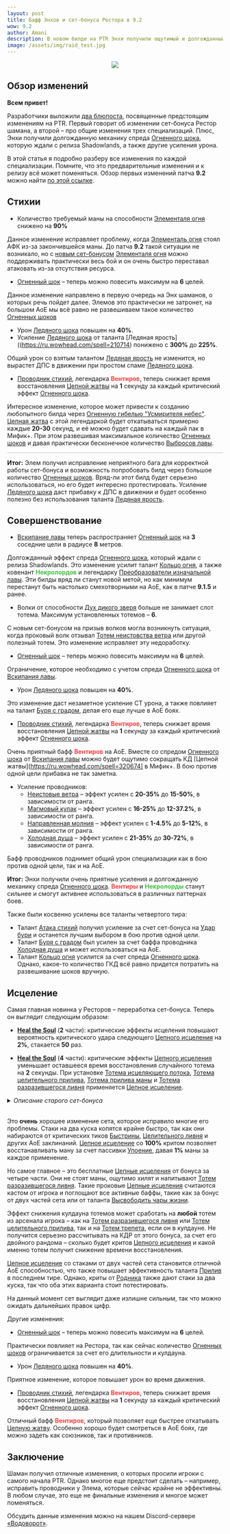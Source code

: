 ```yaml
---    
layout: post
title: Бафф Энхов и сет-бонуса Рестора в 9.2
wow: 9.2
author: Amani
description: В новом билде на PTR Энхи получили ощутимый и долгожданный бафф Огненного шока и проводников, а Рестор – обновленный сет-бонус, который показывает себя крайне сильно.
image: /assets/img/raid_test.jpg
---
```


<p align="center">
<img src="/assets/img/raid_test.jpg" > 
</p>

## Обзор изменений

**Всем привет!**

Разработчики выложили [два блюпоста](https://www.bluetracker.gg/wow/topic/us-en/1143961-class-set-feedback-shaman/), посвященные предстоящим изменениям на PTR. Первый говорит об изменении сет-бонуса Рестор шамана, а второй – про общие изменения трех специализаций. Плюс, Энхи получили долгожданную механику спреда [Огненного шока](https://ru.wowhead.com/spell=188389), которую ждали с релиза Shadowlands, а также другие усиления урона. 

В этой статья я подробно разберу все изменения по каждой специализации. Помните, что это предварительные изменения и к релизу всё может поменяться. Обзор первых изменений патча **9.2** можно найти [по этой ссылке](https://stormkeeper.ru/2021/11/19/patch-9-2.html).

<!--more-->

## Стихии

* Количество требуемый маны на способности [Элементаля огня](https://ru.wowhead.com/spell=198067) снижено на **90%**

Данное изменение исправляет проблему, когда [Элементаль огня](https://ru.wowhead.com/spell=198067) стоял АФК из-за закончившейся маны. До патча **9.2** такой ситуации не возникало, но с [новым сет-бонусом](https://stormkeeper.ru/2021/11/19/patch-9-2.html) [Элементаля огня](https://ru.wowhead.com/spell=198067) можно поддерживать практически весь бой и он очень быстро переставал атаковать из-за отсутствия ресурса.

* [Огненный шок](https://ru.wowhead.com/spell=188389) – теперь можно повесить максимум на **6** целей.

Данное изменение направлено в первую очередь на Энх шаманов, о которых речь пойдет далее. Элемов это практически не затронет, на большом АоЕ мы всё равно не развешиваем такое количество [Огненных шоков](https://ru.wowhead.com/spell=188389)

* Урон [Ледяного шока](https://ru.wowhead.com/spell=196840) повышен на **40%**.
* Усиление [Ледяного шока](https://ru.wowhead.com/spell=196840) от таланта [Ледяная ярость]((https://ru.wowhead.com/spell=210714) понижено с **300%** до **225%**.

Общий урон со взятым талантом [Ледяная ярость](https://ru.wowhead.com/spell=210714) не изменится, но вырастет ДПС в движении при простом спаме [Ледяного шока](https://ru.wowhead.com/spell=196840).

* [Проводник стихий](https://ru.wowhead.com/spell=356250), легендарка <span style="color:#ff4040;font-size:1em;">**Вентиров**</span>, теперь снижает время восстановления [Цепной жатвы](https://ru.wowhead.com/spell=320674) на **1** секунду за каждый критический эффект [Огненного шока](https://ru.wowhead.com/spell=188389).

Интересное изменение, которое может привести к созданию любопытного билда через [Огненную гибелью "Усмирителя небес"](https://ru.wowhead.com/spell=336734). [Цепная жатва](https://ru.wowhead.com/spell=320674) с этой легендаркой будет откатываться примерно каждые **20-30** секунд, и её можно будет сдавать на каждый пак в Мифик+. При этом развешивая максимальное количество [Огненных шоков](https://ru.wowhead.com/spell=188389) и давая практически бесконечное количество [Выбросов лавы](https://ru.wowhead.com/spell=51505).

<hr style="height:1px;background-color:#bbb">
<p></p>

**Итог:** Элем получил исправление неприятного бага для корректной работы сет-бонуса и возможность попробовать билд через большое количество [Огненных шоков](https://ru.wowhead.com/spell=188389). Вряд-ли этот билд будет серьезно использоваться, но его будет интересно протестировать. Усиление [Ледяного шока](https://ru.wowhead.com/spell=196840) даст прибавку к ДПС в движении и будет особенно полезно без использования таланта [Ледяная ярость](https://ru.wowhead.com/spell=210714).

## Совершенствование

* [Вскипание лавы](https://ru.wowhead.com/spell=60103) теперь распространяет [Огненный шок](https://ru.wowhead.com/spell=188389) на **3** соседние цели в радиусе **8** метров.

Долгожданный эффект спреда [Огненного шока](https://ru.wowhead.com/spell=188389), который ждали с релиза Shadowlands. Это изменение усилит талант [Кольцо огня](https://ru.wowhead.com/spell=333974), а также ковенант <span style="color:#40bf40;font-size:1em;">**Некролордов**</span> и легендарку [Преобразователи изначальной лавы](https://ru.wowhead.com/spell=335895). Эти билды вряд ли станут новой метой, но как минимум перестанут быть настолько смехотворными на АоЕ, как в патче **9.1.5** и ранее.

* Волки от способности [Дух дикого зверя](https://ru.wowhead.com/spell=51533) больше не занимает слот тотема. Максимум установленных тотемов – **6**.

С новым сет-бонусом на призыв волков могла возникнуть ситуация, когда проковый волк отзывал [Тотем неистовства ветра](https://ru.wowhead.com/spell=8512) или другой полезный тотем. Это изменение исправляет эту недоработку. 

* [Огненный шок](https://ru.wowhead.com/spell=188389) – теперь можно повесить максимум на **6** целей.

Ограничение, которое необходимо с учетом спреда [Огненного шока](https://ru.wowhead.com/spell=188389) от [Вскипания лавы](https://ru.wowhead.com/spell=60103). 

* Урон [Ледяного шока](https://ru.wowhead.com/spell=196840) повышен на **40%**.

Это изменение даст незаметное усиление СТ урона, а также повлияет на талант [Буря с градом](https://ru.wowhead.com/spell=334195), делая его еще лучше в АоЕ боях. 

* [Проводник стихий](https://ru.wowhead.com/spell=356250), легендарка <span style="color:#ff4040;font-size:1em;">**Вентиров**</span>, теперь снижает время восстановления [Цепной жатвы](https://ru.wowhead.com/spell=320674) на **1** секунду за каждый критический эффект [Огненного шока](https://ru.wowhead.com/spell=188389).

Очень приятный бафф <span style="color:#ff4040;font-size:1em;">**Вентиров**</span> на АоЕ. Вместе со спредом [Огненного шока](https://ru.wowhead.com/spell=188389) от [Вскипания лавы](https://ru.wowhead.com/spell=60103) можно будет ощутимо сокращать КД [Цепной жатвы](https://ru.wowhead.com/spell=320674] в Мифик+. В бою против одной цели прибавка не так заметна.

* Усиление проводников:
  * [Неистовые ветра](https://ru.wowhead.com/spell=338318?ilvl=252) – эффект усилен с **20-35%** до **15-50%**, в зависимости от ранга.
  * [Магмовый кулак](https://ru.wowhead.com/spell=338331?ilvl=252) – эффект усилен с **16-25%** до **12-37.2%**, в зависимости от ранга.
  * [Направленная молния](https://ru.wowhead.com/spell=338322?ilvl=252) – эффект усилен с **1-4.5%** до **5-12%**, в зависимости от ранга.
  * [Холодная душа](https://ru.wowhead.com/spell=338325?ilvl=252) – эффект усилен с **21-35%** до **30-72%**, в зависимости от ранга.

Бафф проводников поднимет общий урон специализации как в бою против одной цели, так и на АоЕ.

**Итог:** Энхи получили очень приятные усиления и долгожданную механику спреда [Огненного шока](https://ru.wowhead.com/spell=188389). <span style="color:#ff4040;font-size:1em;">**Вентиры**</span> и <span style="color:#40bf40;font-size:1em;">**Некролорды**</span> станут сильнее и смогут активнее использоваться в различных паттернах боев.

Также были косвенно усилены все таланты четвертого тира:
  * Талант [Атака стихий](https://ru.wowhead.com/spell=210853) получил усиление за счет сет-бонуса на [Удар бури](https://ru.wowhead.com/spell=17364) и останется лучшим выбором в бою против одной цели.
  * Талант [Буря с градом](https://ru.wowhead.com/spell=334195/) был усилен за счет баффа проводника [Холодная душа](https://ru.wowhead.com/spell=338325?ilvl=252) и может использоваться на АоЕ.
  * Талант [Кольцо огня](https://ru.wowhead.com/spell=333974) усилится за счет спреда [Огненного шока](https://ru.wowhead.com/spell=188389). Однако, какое-то количество ГКД всё равно придется потратить на развешивание шоков вручную.

## Исцеление

Самая главная новинка у Ресторов – переработка сет-бонуса. Теперь он выглядит следующим образом:

* [**Heal the Soul**](https://ptr.wowhead.com/spell=364470) (**2** части): критические эффекты исцеления повышают вероятность критического удара следующего [Цепного исцеления](https://ru.wowhead.com/spell=1064) на **2%**, стакается **50** раз.

* [**Heal the Soul**](https://ptr.wowhead.com/spell=363672) (**4** части): критические эффекты [Цепного исцеления](https://ru.wowhead.com/spell=1064) уменьшает оставшееся время восстановления случайного тотема на **2** секунды. При установке [Тотема исцеляющего потока](https://ru.wowhead.com/spell=5394), [Тотема целительного прилива](https://ru.wowhead.com/spell=108280), [Тотема прилива маны](https://ru.wowhead.com/spell=16191) и [Тотема разразившегося ливня](https://ru.wowhead.com/spell=157153) применяется [Цепное исцеление](https://ru.wowhead.com/spell=1064).

<details markdown=1><summary><i>Описание старого сет-бонуса</i></summary>
<br>

* [**Heal the Soul**](https://ptr.wowhead.com/spell=364470) (**2** части): вероятность критического исцеления от [Цепного исцеления](https://ru.wowhead.com/spell=1064) повышена на **30%** по всем целям, если первая цель была под эффектом [Быстрины](https://ru.wowhead.com/spell=61295).

* [**Heal the Soul**](https://ptr.wowhead.com/spell=363672) (**4** части): критические эффекты исцеления от [Цепного исцеления](https://ru.wowhead.com/spell=1064) уменьшает оставшееся время восстановления [Тотема духовной связи](https://ru.wowhead.com/spell=98008) на **2** секунды.

</details>

<br>

Это **очень** хорошее изменение сета, которое исправило многие его проблемы. Стаки на два куска копятся крайне быстро, так как они набираются от критических тиков [Быстрины](https://ru.wowhead.com/spell=61295), [Целительного ливня](https://ru.wowhead.com/spell=73920) и других АоЕ заклинаний. [Цепное исцеление](https://ru.wowhead.com/spell=1064) со **100%** критом позволяет восстанавливать ману за счет пассивки [Упоение](https://ru.wowhead.com/spell=16196), давая **1%** маны за каждое применение.

Но самое главное – это бесплатные [Цепные исцеления](https://ru.wowhead.com/spell=1064) от бонуса за четыре части. Они не стоят маны, ощутимо хилят и напитывают [Тотем разразившегося ливня](https://ru.wowhead.com/spell=157153). Такие проковые [Цепные исцеления](https://ru.wowhead.com/spell=1064) считаются кастом от игрока и поглощают все активные баффы, такие как за бонус от двух частей сета или от таланта [Высвободить чары жизни](https://ru.wowhead.com/spell=73685).

Эффект снижения кулдауна тотемов может сработать на **любой** тотем из арсенала игрока – как на [Тотем разразившегося ливня](https://ru.wowhead.com/spell=157153) или [Тотем целительного прилива](https://ru.wowhead.com/spell=108280), так и на [Тотем трепета](https://ru.wowhead.com/spell=8143), если он в кулдауне. Не получится серьезно рассчитывать на КДР от этого бонуса, за счет его двойного рандома – сколько будет критов [Цепного исцеления](https://ru.wowhead.com/spell=1064) и какой именно тотем получит снижение времени восстановления.

[Цепное исцеление](https://ru.wowhead.com/spell=1064) со стаками от двух частей сета становится отличной АоЕ способностью, что также повышает эффективность таланта [Прилив](https://ru.wowhead.com/spell=157154) в последнем тире. Однако, криты от [Родника](https://ru.wowhead.com/spell=197995) также дают стаки за два куска, так что оба этих варианта стоит потестировать.

На данный момент сет выглядит даже излишне сильным, так что можно ожидать дальнейших правок цифр. 

Другие изменения:

* [Огненный шок](https://ru.wowhead.com/spell=188389) – теперь можно повесить максимум на **6** целей.

Практически повлияет на Рестора, так как сейчас количество [Огненных шоков](https://ru.wowhead.com/spell=188389) ограничивается за счет его длительности и кулдауна.

* Урон [Ледяного шока](https://ru.wowhead.com/spell=196840) повышен на **40%**.

Приятное изменение, которое повышает урон во время движения.

* [Проводник стихий](https://ru.wowhead.com/spell=356250), легендарка <span style="color:#ff4040;font-size:1em;">**Вентиров**</span>, теперь снижает время восстановления [Цепной жатвы](https://ru.wowhead.com/spell=320674) на **1** секунду за каждый критический эффект [Огненного шока](https://ru.wowhead.com/spell=188389).

Отличный бафф <span style="color:#ff4040;font-size:1em;">**Вентиров**</span>, который позволяет еще быстрее откатывать [Цепную жатву](https://ru.wowhead.com/spell=320674). Особенно хорошо будет смотреться в АоЕ боях, где можно задеть как союзников, так и противников.

## Заключение

Шаман получил отличные изменения, о которых просили игроки с самого начала PTR. Однако многое еще предстоит сделать – например, исправить проводники у Элема, которые сейчас крайне не эффективны. В любом случае, это еще не финальные изменения и многое может поменяться.

Обсудить данные изменения можно на нашем Discord-сервере [«Водоворот»](https://discord.gg/vodovorot).
